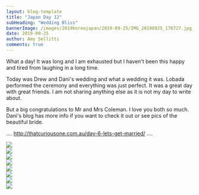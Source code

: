 ```yaml
---
layout: blog-template
title: "Japan Day 12"
subHeading: "Wedding Bliss"
bannerImage: /images/2019koreajapan/2019-09-25/IMG_20190925_170727.jpg_compressed.JPEG
date: 2019-09-25
author: Amy Sellitti
comments: true
---
```


What a day! It was long and I am exhausted but I haven't been this happy and tired from laughing in a long time.

Today was Drew and Dani's wedding and what a wedding it was. Lobada performed the ceremony and everything was just perfect. It was a great day with great friends. I am not sharing anything else as it is not my day to write about. 

But a big congratulations to Mr and Mrs Coleman. I love you both so much.
Dani's blog has more info if you want to check it out or see pics of the beautiful bride.

....       http://thatcuriousone.com.au/day-6-lets-get-married/        ....

<div class="center-image"><img src="/images/2019koreajapan/2019-09-25/IMG_20190925_143349.jpg_compressed.JPEG"/></div>
<div class="center-image"><img src="/images/2019koreajapan/2019-09-25/IMG_20190925_144839_1.jpg_compressed.JPEG"/></div>
<div class="center-image"><img src="/images/2019koreajapan/2019-09-25/IMG_20190925_153945.jpg_compressed.JPEG"/></div>
<div class="center-image"><img src="/images/2019koreajapan/2019-09-25/IMG_20190925_163818.jpg_compressed.JPEG"/></div>
<div class="center-image"><img src="/images/2019koreajapan/2019-09-25/IMG_20190925_165910.jpg_compressed.JPEG"/></div>
<div class="center-image"><img src="/images/2019koreajapan/2019-09-25/IMG_20190925_170727.jpg_compressed.JPEG"/></div>
<div class="center-image"><img src="/images/2019koreajapan/2019-09-25/IMG_20190925_170733.jpg_compressed.JPEG"/></div>
<div class="center-image"><img src="/images/2019koreajapan/2019-09-25/IMG_20190925_170843.jpg_compressed.JPEG"/></div>
